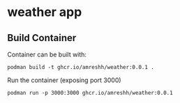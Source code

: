 # weather app
## Build Container
Container can be built with:
```
podman build -t ghcr.io/amreshh/weather:0.0.1 .
```

Run the container (exposing port 3000)
```
podman run -p 3000:3000 ghcr.io/amreshh/weather:0.0.1
```